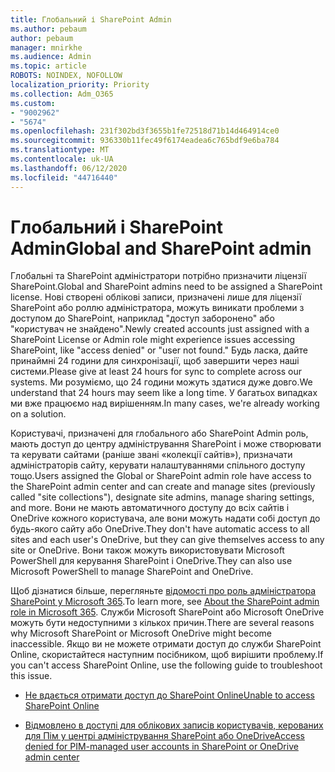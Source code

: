```yaml
---
title: Глобальний і SharePoint Admin
ms.author: pebaum
author: pebaum
manager: mnirkhe
ms.audience: Admin
ms.topic: article
ROBOTS: NOINDEX, NOFOLLOW
localization_priority: Priority
ms.collection: Adm_O365
ms.custom:
- "9002962"
- "5674"
ms.openlocfilehash: 231f302bd3f3655b1fe72518d71b14d464914ce0
ms.sourcegitcommit: 936330b11fec49f6174eadea6c765bdf9e6ba784
ms.translationtype: MT
ms.contentlocale: uk-UA
ms.lasthandoff: 06/12/2020
ms.locfileid: "44716440"
---
```

# <a name="global-and-sharepoint-admin"></a><span data-ttu-id="9269a-102">Глобальний і SharePoint Admin</span><span class="sxs-lookup"><span data-stu-id="9269a-102">Global and SharePoint admin</span></span>

<span data-ttu-id="9269a-103">Глобальні та SharePoint адміністратори потрібно призначити ліцензії SharePoint.</span><span class="sxs-lookup"><span data-stu-id="9269a-103">Global and SharePoint admins need to be assigned a SharePoint license.</span></span> <span data-ttu-id="9269a-104">Нові створені облікові записи, призначені лише для ліцензії SharePoint або роллю адміністратора, можуть виникати проблеми з доступом до SharePoint, наприклад "доступ заборонено" або "користувач не знайдено".</span><span class="sxs-lookup"><span data-stu-id="9269a-104">Newly created accounts just assigned with a SharePoint License or Admin role might experience issues accessing SharePoint, like "access denied" or "user not found."</span></span> <span data-ttu-id="9269a-105">Будь ласка, дайте принаймні 24 години для синхронізації, щоб завершити через наші системи.</span><span class="sxs-lookup"><span data-stu-id="9269a-105">Please give at least 24 hours for sync to complete across our systems.</span></span> <span data-ttu-id="9269a-106">Ми розуміємо, що 24 години можуть здатися дуже довго.</span><span class="sxs-lookup"><span data-stu-id="9269a-106">We understand that 24 hours may seem like a long time.</span></span> <span data-ttu-id="9269a-107">У багатьох випадках ми вже працюємо над вирішенням.</span><span class="sxs-lookup"><span data-stu-id="9269a-107">In many cases, we're already working on a solution.</span></span>

<span data-ttu-id="9269a-108">Користувачі, призначені для глобального або SharePoint Admin роль, мають доступ до центру адміністрування SharePoint і може створювати та керувати сайтами (раніше звані «колекції сайтів»), призначати адміністраторів сайту, керувати налаштуваннями спільного доступу тощо.</span><span class="sxs-lookup"><span data-stu-id="9269a-108">Users assigned the Global or SharePoint admin role have access to the SharePoint admin center and can create and manage sites (previously called "site collections"), designate site admins, manage sharing settings, and more.</span></span> <span data-ttu-id="9269a-109">Вони не мають автоматичного доступу до всіх сайтів і OneDrive кожного користувача, але вони можуть надати собі доступ до будь-якого сайту або OneDrive.</span><span class="sxs-lookup"><span data-stu-id="9269a-109">They don't have automatic access to all sites and each user's OneDrive, but they can give themselves access to any site or OneDrive.</span></span> <span data-ttu-id="9269a-110">Вони також можуть використовувати Microsoft PowerShell для керування SharePoint і OneDrive.</span><span class="sxs-lookup"><span data-stu-id="9269a-110">They can also use Microsoft PowerShell to manage SharePoint and OneDrive.</span></span>

<span data-ttu-id="9269a-111">Щоб дізнатися більше, перегляньте [відомості про роль адміністратора SharePoint у Microsoft 365](https://docs.microsoft.com/sharepoint/sharepoint-admin-role).</span><span class="sxs-lookup"><span data-stu-id="9269a-111">To learn more, see [About the SharePoint admin role in Microsoft 365](https://docs.microsoft.com/sharepoint/sharepoint-admin-role).</span></span>
<span data-ttu-id="9269a-112">Служби Microsoft SharePoint або Microsoft OneDrive можуть бути недоступними з кількох причин.</span><span class="sxs-lookup"><span data-stu-id="9269a-112">There are several reasons why Microsoft SharePoint or Microsoft OneDrive might become inaccessible.</span></span> <span data-ttu-id="9269a-113">Якщо ви не можете отримати доступ до служби SharePoint Online, скористайтеся наступним посібником, щоб вирішити проблему.</span><span class="sxs-lookup"><span data-stu-id="9269a-113">If you can't access SharePoint Online, use the following guide to troubleshoot this issue.</span></span>

- [<span data-ttu-id="9269a-114">Не вдається отримати доступ до SharePoint Online</span><span class="sxs-lookup"><span data-stu-id="9269a-114">Unable to access SharePoint Online</span></span>](https://docs.microsoft.com/sharepoint/troubleshoot/sharing-and-permissions/sharepoint-online-inaccessible)

- [<span data-ttu-id="9269a-115">Відмовлено в доступі для облікових записів користувачів, керованих для Пім у центрі адміністрування SharePoint або OneDrive</span><span class="sxs-lookup"><span data-stu-id="9269a-115">Access denied for PIM-managed user accounts in SharePoint or OneDrive admin center</span></span>](https://docs.microsoft.com/sharepoint/troubleshoot/administration/access-denied-to-pim-user-accounts)